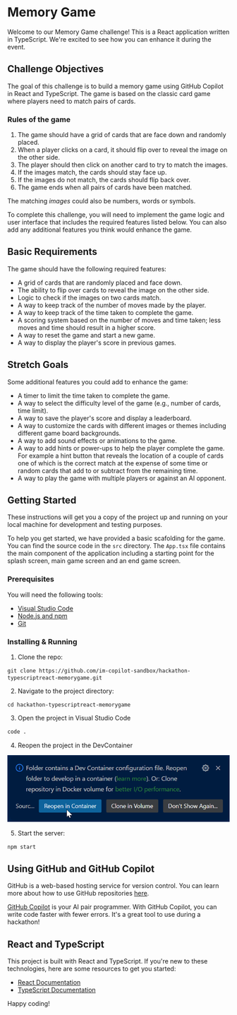 # Memory Game

Welcome to our Memory Game challenge! This is a React application written in TypeScript. We're excited to see how you can enhance it during the event.

## Challenge Objectives

The goal of this challenge is to build a memory game using GitHub Copilot in React and TypeScript. The game is based on the classic card game where players need to match pairs of cards.

### Rules of the game

1. The game should have a grid of cards that are face down and randomly placed.
2. When a player clicks on a card, it should flip over to reveal the image on the other side.
3. The player should then click on another card to try to match the images.
4. If the images match, the cards should stay face up.
5. If the images do not match, the cards should flip back over.
6. The game ends when all pairs of cards have been matched.

The matching _images_ could also be numbers, words or symbols.

To complete this challenge, you will need to implement the game logic and user interface that includes the required features listed below. You can also add any additional features you think would enhance the game.

## Basic Requirements

The game should have the following required features:
- A grid of cards that are randomly placed and face down.
- The ability to flip over cards to reveal the image on the other side.
- Logic to check if the images on two cards match.
- A way to keep track of the number of moves made by the player.
- A way to keep track of the time taken to complete the game.
- A scoring system based on the number of moves and time taken; less moves and time should result in a higher score.
- A way to reset the game and start a new game.
- A way to display the player's score in previous games.

## Stretch Goals

Some additional features you could add to enhance the game:
- A timer to limit the time taken to complete the game.
- A way to select the difficulty level of the game (e.g., number of cards, time limit).
- A way to save the player's score and display a leaderboard.
- A way to customize the cards with different images or themes including different game board backgrounds.
- A way to add sound effects or animations to the game.
- A way to add hints or power-ups to help the player complete the game. For example a hint button that reveals the location of a couple of cards one of which is the correct match at the expense of some time or random cards that add to or subtract from the remaining time.
- A way to play the game with multiple players or against an AI opponent.

## Getting Started

These instructions will get you a copy of the project up and running on your local machine for development and testing purposes.

To help you get started, we have provided a basic scafolding for the game. You can find the source code in the `src` directory. The `App.tsx` file contains the main component of the application including a starting point for the splash screen, main game screen and an end game screen.


### Prerequisites

You will need the following tools:

- [Visual Studio Code](https://code.visualstudio.com/download)
- [Node.js and npm](https://nodejs.org/en/download/)
- [Git](https://git-scm.com/downloads)

### Installing & Running

1. Clone the repo:

```
git clone https://github.com/im-copilot-sandbox/hackathon-typescriptreact-memorygame.git
```

2. Navigate to the project directory:

```
cd hackathon-typescriptreact-memorygame
```

3. Open the project in Visual Studio Code

```bash
code .
```

4. Reopen the project in the DevContainer

![Open DevContainer](.devcontainer/screenshot.png)

5. Start the server:

```
npm start
```

## Using GitHub and GitHub Copilot

GitHub is a web-based hosting service for version control. You can learn more about how to use GitHub repositories [here](https://docs.github.com/en/github).

[GitHub Copilot](https://copilot.github.com/) is your AI pair programmer. With GitHub Copilot, you can write code faster with fewer errors. It's a great tool to use during a hackathon!

## React and TypeScript

This project is built with React and TypeScript. If you're new to these technologies, here are some resources to get you started:

- [React Documentation](https://reactjs.org/docs/getting-started.html)
- [TypeScript Documentation](https://www.typescriptlang.org/docs/)


Happy coding!